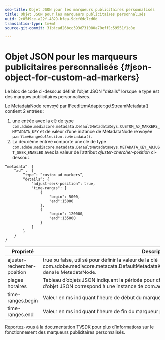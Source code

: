 ```yaml
---
seo-title: Objet JSON pour les marqueurs publicitaires personnalisés
title: Objet JSON pour les marqueurs publicitaires personnalisés
uuid: 2c05d9ce-a22f-4829-bfea-9dcf0dc7cd6d
translation-type: tm+mt
source-git-commit: 31b6cad26bcc393d731080a70eff1c59551f1c8e

---
```



# Objet JSON pour les marqueurs publicitaires personnalisés {#json-object-for-custom-ad-markers}

Le bloc de code ci-dessous définit l’objet JSON &quot;détails&quot; lorsque le type est des marques publicitaires personnalisées.

Le MetadataNode renvoyé par IFeedItemAdapter:getStreamMetadata() contient 2 entrées :
1. une entrée avec la clé de type `com.adobe.mediacore.metadata.DefaultMetadataKeys.CUSTOM_AD_MARKERS_METADATA_KEY` et de valeur d’une instance de MetadataNode renvoyée par `TimeRangeCollection.toMetadata()`.
1. La deuxième entrée comporte une clé de type `com.adobe.mediacore.metadata.DefaultMetadataKeys.METADATA_KEY_ADJUST_SEEK_ENABLED` avec la valeur de l&#39;attribut *ajuster-chercher-position* ci-dessous.

```
“metadata”: {
    “ad” :  {
        “type”: “custom ad markers”,
        “details”: {
            "adjust-seek-position": true,
            "time-ranges": [
                {
                    "begin": 5000,
                    "end":15000
                },
                {
                    "begin": 120000,
                    "end":135000
                }
            ]
        }
    }
}
```

| Propriété | Description |
|---|---|
| ajuster-rechercher-position | true ou false, utilisé pour définir la valeur de la clé com.adobe.mediacore.metadata.DefaultMetadataKeys.METADATA_KEY_ADJUST_SEEK_ENABLED dans le MetadataNode. |
| plages horaires | Tableau d’objets JSON indiquant la période pour chaque marqueur d’annonce. Chaque entrée d’objet JSON correspond à une instance de com.adobe.mediacore.utils.TimeRange. |
| time-ranges.begin | Valeur en ms indiquant l’heure de début du marqueur publicitaire. |
| time-ranges.end | Valeur en ms indiquant l’heure de fin du marqueur publicitaire. |

Reportez-vous à la documentation TVSDK pour plus d’informations sur le fonctionnement des marqueurs publicitaires personnalisés.
